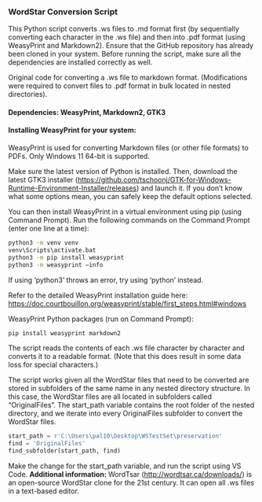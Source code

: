 ### WordStar Conversion Script

This Python script converts .ws files to .md format first (by sequentially converting each character in the .ws file) and then into .pdf format (using WeasyPrint and Markdown2). Ensure that the GitHub repository has already been cloned in your system. Before running the script, make sure all the dependencies are installed correctly as well.

Original code for converting a .ws file to markdown format. (Modifications were required to convert files to .pdf format in bulk located in nested directories).

#### Dependencies: WeasyPrint, Markdown2, GTK3

#### Installing WeasyPrint for your system:

WeasyPrint is used for converting Markdown files (or other file formats) to PDFs. Only Windows 11 64-bit is supported. 

Make sure the latest version of Python is installed. Then, download the latest GTK3 installer (https://github.com/tschoonj/GTK-for-Windows-Runtime-Environment-Installer/releases) and launch it. If you don’t know what some options mean, you can safely keep the default options selected.

You can then install WeasyPrint in a virtual environment using pip (using Command Prompt). Run the following commands on the Command Prompt (enter one line at a time):

```bash
python3 -m venv venv
venv\Scripts\activate.bat
python3 -m pip install weasyprint
python3 -m weasyprint –info
```

If using ‘python3’ throws an error, try using ‘python’ instead.

Refer to the detailed WeasyPrint installation guide here: 
https://doc.courtbouillon.org/weasyprint/stable/first_steps.html#windows

WeasyPrint Python packages (run on Command Prompt):
```bash
pip install weasyprint markdown2
```
The script reads the contents of each .ws file character by character and converts it to a readable format. (Note that this does result in some data loss for special characters.)

The script works given all the WordStar files that need to be converted are stored in subfolders of the same name in any nested directory structure. In this case, the WordStar files are all located in subfolders called “OriginalFiles”. The start_path variable contains the root folder of the nested directory, and we iterate into every OriginalFiles subfolder to convert the WordStar files. 

```python
start_path = r'C:\Users\pal10\Desktop\WSTestSet\preservation' 
find = 'OriginalFiles' 
find_subfolder(start_path, find)
```

Make the change for the start_path variable, and run the script using VS Code.
**Additional information:** WordTsar (http://wordtsar.ca/downloads/) is an open-source WordStar clone for the 21st century. It can open all .ws files in a text-based editor.
